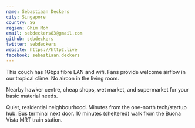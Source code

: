 ```yaml
---
name: Sebastiaan Deckers
city: Singapore
country: SG
region: Ghim Moh
email: sebdeckers83@gmail.com
github: sebdeckers
twitter: sebdeckers
website: https://http2.live
facebook: sebastiaan.deckers
---
```


This couch has 1Gbps fibre LAN and wifi. Fans provide welcome airflow in our tropical clime. No aircon in the living room.

Nearby hawker centre, cheap shops, wet market, and supermarket for your basic material needs.

Quiet, residential neighbourhood. Minutes from the one-north tech/startup hub. Bus terminal next door. 10 minutes (sheltered) walk from the Buona Vista MRT train station.
